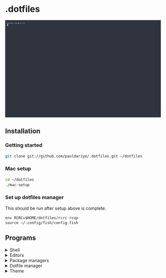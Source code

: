 # .dotfiles

![Screenshot](/screenshot.png?raw=true "Screenshot")

## Installation


### Getting started

```bash
git clone git://github.com/pauldariye/.dotfiles.git ~/dotfiles
```


### Mac setup

```bash
cd ~/dotfiles
./mac-setup

```

### Set up dotfiles manager

This should be run after setup above is complete.

```
env RCRC=$HOME/dotfiles/rcrc rcup
source ~/.config/fish/config.fish
```

## Programs

<details>
    <summary>Shell</summary>
    <ul>
        <li><a href="https://fishshell.com/">fish</a> - fisher as pkg manager</li>
        <li><a href="https://github.com/matchai/spacefish">spacefish</a>shell prompt</li>
    </ul>
</details>

<details>
    <summary>Editors</summary>
    <ul>
        <li><a href="https://neovim.io">neovim</a></li>
        <li><a href="https://zed.dev/">zed</a></li>
    </ul>
</details>

<details>
    <summary>Package managers</summary>
    <ul>
        <li><a href="https://homebrew.sh/">brew</a></li>
        <li><a href="https://asdf-vm.com">asdf</a></li>
    </ul>
</details>

<details>
    <summary>Dotfile manager</summary>
    <ul>
        <li><a href="http://thoughtbot.github.io/rcm/rcm.7.html)">rcm</a></li>
    </ul>
</details>

<details>
    <summary>Theme</summary>
    <ul>
        <li><a href="https://www.nordtheme.com/">nord</a></li>
    </ul>
</details>

